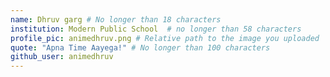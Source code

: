 ```yaml
---
name: Dhruv garg # No longer than 18 characters
institution: Modern Public School  # no longer than 58 characters
profile_pic: animedhruv.png # Relative path to the image you uploaded
quote: "Apna Time Aayega!" # No longer than 100 characters
github_user: animedhruv
---
```

